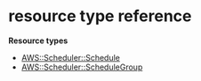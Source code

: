 # resource type reference<a name="AWS_Scheduler"></a>

**Resource types**
+ [AWS::Scheduler::Schedule](aws-resource-scheduler-schedule.md)
+ [AWS::Scheduler::ScheduleGroup](aws-resource-scheduler-schedulegroup.md)